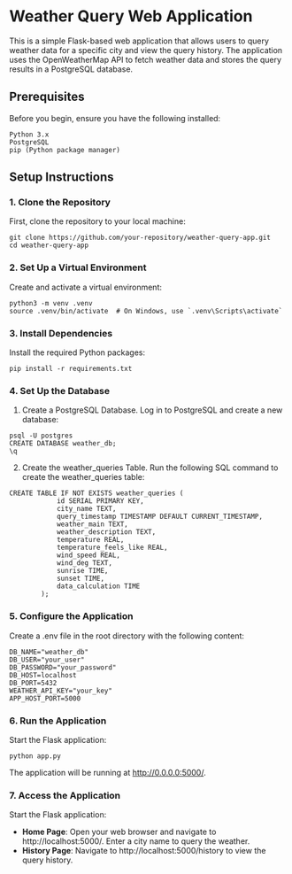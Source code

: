 # Weather Query Web Application
This is a simple Flask-based web application that allows users to query weather data for a specific city and view the query history. The application uses the OpenWeatherMap API to fetch weather data and stores the query results in a PostgreSQL database.

## Prerequisites

Before you begin, ensure you have the following installed:
```commandline
Python 3.x
PostgreSQL
pip (Python package manager)
```

## Setup Instructions

### 1. Clone the Repository
First, clone the repository to your local machine:
```commandline
git clone https://github.com/your-repository/weather-query-app.git
cd weather-query-app
```
### 2. Set Up a Virtual Environment
Create and activate a virtual environment:
```commandline
python3 -m venv .venv
source .venv/bin/activate  # On Windows, use `.venv\Scripts\activate`
```
### 3. Install Dependencies
Install the required Python packages:
```commandline
pip install -r requirements.txt
```
### 4. Set Up the Database
1. Create a PostgreSQL Database. Log in to PostgreSQL and create a new database:
```commandline
psql -U postgres
CREATE DATABASE weather_db;
\q
```
2. Create the weather_queries Table. Run the following SQL command to create the weather_queries table:
```commandline
CREATE TABLE IF NOT EXISTS weather_queries (
            id SERIAL PRIMARY KEY,
            city_name TEXT,
            query_timestamp TIMESTAMP DEFAULT CURRENT_TIMESTAMP,
            weather_main TEXT,
            weather_description TEXT,
            temperature REAL,
            temperature_feels_like REAL,
            wind_speed REAL,
            wind_deg TEXT,
            sunrise TIME,
            sunset TIME,
            data_calculation TIME
        );
```
### 5. Configure the Application
Create a .env file in the root directory with the following content:
```commandline
DB_NAME="weather_db"
DB_USER="your_user"
DB_PASSWORD="your_password"
DB_HOST=localhost
DB_PORT=5432
WEATHER_API_KEY="your_key"
APP_HOST_PORT=5000
```
### 6. Run the Application
Start the Flask application:
```commandline
python app.py
```
The application will be running at http://0.0.0.0:5000/.
### 7. Access the Application
Start the Flask application:
- **Home Page**: Open your web browser and navigate to http://localhost:5000/. Enter a city name to query the weather.
- **History Page**: Navigate to http://localhost:5000/history to view the query history.